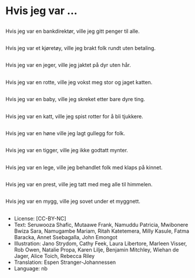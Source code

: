 # Hvis jeg var ...

##
Hvis jeg var en bankdirektør, ville jeg gitt penger til alle.

##
Hvis jeg var et kjøretøy, ville jeg brakt folk rundt uten betaling.

##
Hvis jeg var en jeger, ville jeg jaktet på dyr uten hår.

##
Hvis jeg var en rotte, ville jeg vokst meg stor og jaget katten.

##
Hvis jeg var en baby, ville jeg skreket etter bare dyre ting.

##
Hvis jeg var en katt, ville jeg spist rotter for å bli tjukkere.

##
Hvis jeg var en høne ville jeg lagt gullegg for folk.

##
Hvis jeg var en tigger, ville jeg ikke godtatt mynter.

##
Hvis jeg var en lege, ville jeg behandlet folk med klaps på kinnet.

##
Hvis jeg var en prest, ville jeg tatt med meg alle til himmelen.

##
Hvis jeg var en mygg, ville jeg sovet under et myggnett.

##
* License: [CC-BY-NC]
* Text: Seruwooza Shafic, Mutaawe Frank, Namuddu Patricia, Mwibonere Bwiza Sara, Namugambe Mariam, Ritah Katetemera, Milly Kasule, Fatma Baracka, Annet Ssebagalla, John Emongot
* Illustration: Jano Strydom, Cathy Feek, Laura Libertore, Marleen Visser, Rob Owen, Natalie Propa, Karen Lilje, Benjamin Mitchley, Wiehan de Jager, Alice Toich, Rebecca Riley
* Translation: Espen Stranger-Johannessen
* Language: nb

